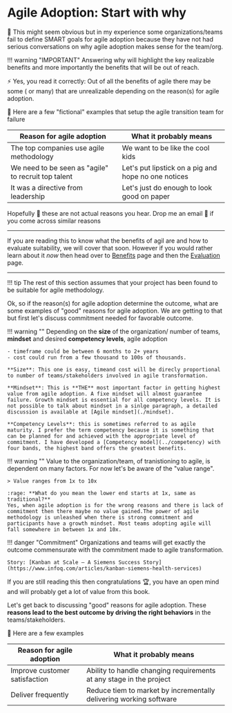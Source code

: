 # Agile Adoption: Start with why

:construction:
This might seem obvious but in my experience some organizations/teams fail to define SMART goals for agile adoption because they have not had serious conversations on why agile adoption makes sense for the team/org.

!!! warning "IMPORTANT"
    Answering why will highlight the key realizable benefits and more importantly the benefits that will be out of reach.

:zap: Yes, you read it correctly: Out of all the benefits of agile there may be some ( or many) that are unrealizable depending on the reason(s) for agile adoption.

:loudspeaker: Here are a few "fictional" examples that setup the agile transition team for failure

|Reason for agile adoption|What it probably means|
|---|---|
|The top companies use agile methodology|We want to be like the cool kids|
|We need to be seen as "agile" to recruit top talent|Let's put lipstick on a pig and hope no one notices|
|It was a directive from leadership|Let's just do enough to look good on paper|

Hopefully :pray: these are not actual reasons you hear. Drop me an email :email: if you come across similar reasons

---

If you are reading this to know what the benefits of agil are and how to evaluate suitability, we will cover that soon. However if you would rather learn about it *now*  then head over to [Benefits](./benefits) page and then the [Evaluation](./evaluation) page.

---

!!! tip
    The rest of this section assumes that your project has been found to be suitable for agile methodology.

Ok, so if the reason(s) for agile adoption determine the outcome, what are some examples of "good" reasons for agile adoption. We are getting to that but first let's discuss commitment needed for favorable outcome.

!!! warning ""
    Depending on the **size** of the organization/ number of teams, **mindset** and desired **competency levels**, agile adoption

    - timeframe could be between 6 months to 2+ years
    - cost could run from a few thousand to 100s of thousands.

    **Size**: This one is easy, timeand cost will be direcly proportional to number of teams/stakeholders involved in agile transformation.

    **Mindset**: This is **THE** most important factor in getting highest value from agile adoption. A fixe mindset will almost guarantee failure. Growth mindset is essential for all competency levels. It is not possible to talk about mindset in a sinlge paragraph, a detailed discussion is available at [Agile mindset](./mindset).

    **Competency Levels**: this is sometimes referred to as agile maturity. I prefer the term competency because it is something that can be planned for and achieved with the appropriate level of commitment. I have developed a [Competency model](../competency) with four bands, the highest band offers the greatest benefits.

!!! warning ""
    Value to the organization/team, of tranistioning to agile, is dependent on many factors. For now let's be aware of the "value range".

    > Value ranges from 1x to 10x

    :rage: **What do you mean the lower end starts at 1x, same as traditional?**
    Yes, when agile adoption is for the wrong reasons and there is lack of commitment then there maybe no value gained.The power of agile methodology is unleashed when there is strong commitment and participants have a growth mindset. Most teams adopting agile will fall somewhere in between 1x and 10x.

!!! danger "Commitment"
    Organizations and teams will get exactly the outcome commensurate with the commitment made to agile transformation.

    Story: [Kanban at Scale – A Siemens Success Story](https://www.infoq.com/articles/kanban-siemens-health-services)

If you are still reading this then congratulations :trophy:, you have an open mind and will probably get a lot of value from this book.

Let's get back to discussing "good" reasons for agile adoption. These **reasons lead to the best outcome by driving the right behaviors** in the teams/stakeholders.

:loudspeaker: Here are a few examples

|Reason for agile adoption|What it probably means|
|---|---|
|Improve customer satisfaction|Ability to handle changing requirements at any stage in the project|
|Deliver frequently|Reduce tiem to market by incrementally delivering working software|
